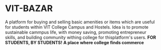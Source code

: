 # VIT-BAZAR
A platform for buying and selling basic amenities or items which are useful for students within VIT College Campus and Hostels.
Idea is to promote sustainable cammpus life, with money saving, promoting entrepreneur skills, and building community withing college for thisplatform's users.
**FOR STUDENTS, BY STUDENTS!**
**A place where college finds commerce**

